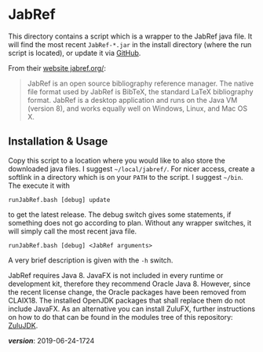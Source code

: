 # JabRef

This directory contains a script which is a wrapper to
the JabRef java file. 
It will find the most recent `JabRef-*.jar` in the install directory
(where the run script is located), 
or update it via [GitHub](https://github.com/JabRef/jabref).

From their [website jabref.org/](http://www.jabref.org/):

> JabRef is an open source bibliography reference manager. 
> The native file format used by JabRef is BibTeX, 
> the standard LaTeX bibliography format. 
> JabRef is a desktop application and runs on the Java VM (version 8), 
> and works equally well on Windows, Linux, and Mac OS X.

## Installation & Usage

Copy this script to a location where you would like to also store
the downloaded java files.
I suggest `~/local/jabref/`.
For nicer access, create a softlink in a directory which is on 
your `PATH` to the script.
I suggest `~/bin`.
The execute it with 
```
runJabRef.bash [debug] update 
```
to get the latest release.
The debug switch gives some statements, if something does not go according to plan.
Without any wrapper switches, it will simply call the most recent java file.

```
runJabRef.bash [debug] <JabRef arguments>
```
A very brief description is given with the `-h` switch.

JabRef requires Java 8.
JavaFX is not included in every runtime or development kit, 
therefore they recommend Oracle Java 8. 
However, since the recent license change, the Oracle packages have been removed from CLAIX18.
The installed OpenJDK packages that shall replace them do not include JavaFX.
As an alternative you can install ZuluFX, further instructions on how to do that can be found
in the modules tree of this repository: [ZuluJDK](../../modules/modulefiles/source/zulujdk/README.md).

___version___: 2019-06-24-1724

